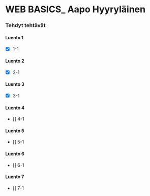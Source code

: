 # WEB BASICS_ Aapo Hyyryläinen

### Tehdyt tehtävät
####  Luento 1
- [X] 1-1

#### Luento 2
- [X] 2-1

#### Luento 3
- [X] 3-1


#### Luento 4
- [] 4-1

#### Luento 5
- [] 5-1

####  Luento 6
- [] 6-1

####  Luento 7
- [] 7-1



